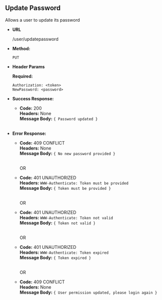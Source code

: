 **Update Password**
----
  Allows a user to update its password

* **URL**

  /user/updatepassword

* **Method:**

  `PUT`
  
*  **Header Params**

   **Required:**
 
   `Authorization: <token>` <br />
   `NewPassword: <password>` <br />

* **Success Response:**

  * **Code:** 200 <br />
    **Headers:** None <br />
    **Message Body:** `{ Password updated }` <br /><br />
 
* **Error Response:**

  * **Code:** 409 CONFLICT <br />
    **Headers:** None <br />
    **Message Body:** `{ No new password provided }` <br /><br />

    OR
    
  * **Code:** 401 UNAUTHORIZED <br />
    **Headers:** `WWW-Authenticate: Token must be provided` <br />
    **Message Body:** `{ Token must be provided }` <br /><br />

    OR

  * **Code:** 401 UNAUTHORIZED <br />
    **Headers:** `WWW-Authenticate: Token not valid` <br />
    **Message Body:** `{ Token not valid }` <br /><br />

    OR

  * **Code:** 401 UNAUTHORIZED <br />
    **Headers:** `WWW-Authenticate: Token expired` <br />
    **Message Body:** `{ Token expired }` <br /><br />

    OR

  * **Code:** 409 CONFLICT <br />
    **Headers:** None <br />
    **Message Body:** `{ User permission updated, please login again }` <br /><br />
